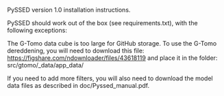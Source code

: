 PySSED version 1.0 installation instructions.

PySSED should work out of the box (see requirements.txt), with the following exceptions:

The G-Tomo data cube is too large for GitHub storage. To use the G-Tomo dereddening, you will need to download this file:
https://figshare.com/ndownloader/files/43618119
and place it in the folder:
src/gtomo/_data/app_data/

If you need to add more filters, you will also need to download the model data files as described in doc/Pyssed_manual.pdf.

